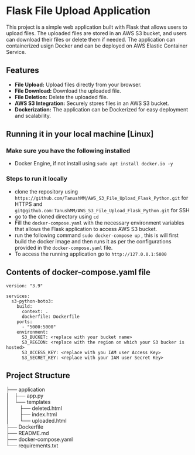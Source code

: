 # Flask File Upload Application

This project is a simple web application built with Flask that allows users to upload files. The uploaded files are stored in an AWS S3 bucket, and users can download their files or delete them if needed. The application can containerized usign Docker and can be deployed on AWS Elastic Container Service.

## Features

- **File Upload:** Upload files directly from your browser.
- **File Download:** Download the uploaded file.
- **File Deletion:** Delete the uploaded file.
- **AWS S3 Integration:** Securely stores files in an AWS S3 bucket.
- **Dockerization:** The application can be Dockerized for easy deployment and scalability.

## Running it in your local machine [Linux] 
### Make sure you have the following installed 
- Docker Engine, if not install using `sudo apt install docker.io -y`
### Steps to run it locally
- clone the repository using `https://github.com/TanushMM/AWS_S3_File_Upload_Flask_Python.git` for HTTPS and `git@github.com:TanushMM/AWS_S3_File_Upload_Flask_Python.git` for SSH
- go to the cloned directory using `cd`
- Fill the `docker-compose.yaml` with the necessary environment variables that allows the Flask application to access AWS S3 bucket.
- run the following command `sudo docker-compose up` , this is will first build the docker image and then runs it as per the configurations provided in the `docker-compose.yaml` file.
- To access the running application go to `http://127.0.0.1:5000`

## Contents of **docker-compose.yaml** file
```
version: "3.9"

services:
  s3-python-boto3:
    build:
      context: .
      dockerfile: Dockerfile
    ports:
      - "5000:5000"
    environment:
      S3_BUCKET: <replace with your bucket name>
      S3_REGION: <replace with the region on which your S3 bucker is hosted>
      S3_ACCESS_KEY: <replace with you IAM user Access Key>
      S3_SECRET_KEY: <replace with your IAM user Secret Key>
```

## Project Structure
├── application <br>
│&emsp;├── app.py <br>
│&emsp;└── templates <br>
│&emsp;&emsp;├── deleted.html <br>
│&emsp;&emsp;├── index.html <br>
│&emsp;&emsp;└── uploaded.html <br>
├── Dockerfile <br>
├── README.md <br>
├── docker-compose.yaml <br>
└── requirements.txt